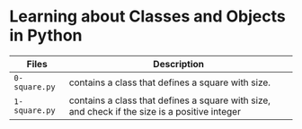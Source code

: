# Learning about Classes and Objects in Python

| Files | Description |
| ----- | ----------- |
| `0-square.py` | contains a class that defines a square with size. |
| `1-square.py` | contains a class that defines a square with size, and check if the size is a positive integer |
